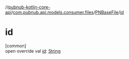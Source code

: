 //[pubnub-kotlin-core-api](../../../index.md)/[com.pubnub.api.models.consumer.files](../index.md)/[PNBaseFile](index.md)/[id](id.md)

# id

[common]\
open override val [id](id.md): [String](https://kotlinlang.org/api/latest/jvm/stdlib/kotlin-stdlib/kotlin/-string/index.html)
